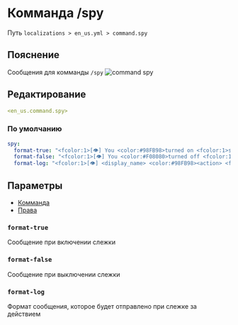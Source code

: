 # Комманда /spy
Путь `localizations > en_us.yml > command.spy`

## Пояснение
Сообщения для комманды `/spy`
![command spy](/commandspy.gif)

## Редактирование
```yaml
<en_us.command.spy>
```

### По умолчанию
```yaml
spy:
  format-true: "<fcolor:1>[👁] You <color:#98FB98>turned on <fcolor:1>spy mode"
  format-false: "<fcolor:1>[👁] You <color:#F08080>turned off <fcolor:1>spy mode"
  format-log: "<fcolor:1>[👁] <display_name> <color:#98FB98><action> <fcolor:1>→ <fcolor:2><message>"
```

## Параметры

- [Комманда](/docs/command/spy/)
- [Права](/docs/permission/command/spy/)

### `format-true`

Сообщение при включении слежки

### `format-false`

Сообщение при выключении слежки

### `format-log`

Формат сообщения, которое будет отправлено при слежке за действием

